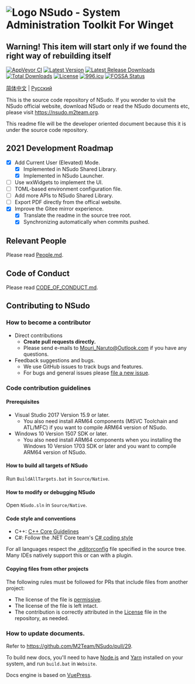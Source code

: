﻿# ![Logo](Logo.png) NSudo - System Administration Toolkit For Winget

## Warning! This item will start only if we found the right way of rebuilding itself

[![AppVeyor CI](https://ci.appveyor.com/api/projects/status/github/M2Team/NSudo?branch=master&svg=true)](https://ci.appveyor.com/project/MouriNaruto/nsudo)
[![Latest Version](https://img.shields.io/github/release/M2Team/NSudo.svg)](https://github.com/M2Team/NSudo/releases/latest)
[![Latest Release Downloads](https://img.shields.io/github/downloads/M2Team/NSudo/latest/total.svg)](https://github.com/M2Team/NSudo/releases/latest)
[![Total Downloads](https://img.shields.io/github/downloads/M2Team/NSudo/total.svg)](https://github.com/M2Team/NSudo/releases)
[![License](https://img.shields.io/badge/license-MIT-green.svg)](License.md)
[![996.icu](https://img.shields.io/badge/link-996.icu-red.svg)](https://996.icu)
[![FOSSA Status](https://app.fossa.io/api/projects/git%2Bgithub.com%2FM2Team%2FNSudo.svg?type=shield)](https://app.fossa.io/projects/git%2Bgithub.com%2FM2Team%2FNSudo?ref=badge_shield)

[简体中文](Readme.zh-CN.md) | [Русский](Readme.ru.md)

This is the source code repository of NSudo. If you wonder to visit the NSudo 
official website, download NSudo or read the NSudo documents etc, please visit
https://nsudo.m2team.org.

This readme file will be the developer oriented document because this it is 
under the source code repository.

## 2021 Development Roadmap

- [x] Add Current User (Elevated) Mode.
  - [x] Implemented in NSudo Shared Library.
  - [x] Implemented in NSudo Launcher.
- [ ] Use wxWidgets to implement the UI.
- [ ] TOML-based environment configuration file.
- [ ] Add more APIs to NSudo Shared Library.
- [ ] Export PDF directly from the offical website.
- [x] Improve the Gitee mirror experience.
  - [x] Translate the readme in the source tree root.
  - [x] Synchronizing automatically when commits pushed.

## Relevant People

Please read [People.md](People.md).

## Code of Conduct

Please read [CODE_OF_CONDUCT.md](CODE_OF_CONDUCT.md).

## Contributing to NSudo

### How to become a contributor

- Direct contributions
  - **Create pull requests directly.**
  - Please send e-mails to Mouri_Naruto@Outlook.com if you have any
    questions.
- Feedback suggestions and bugs.
  - We use GitHub issues to track bugs and features.
  - For bugs and general issues please 
    [file a new issue](https://github.com/M2Team/NSudo/issues/new).

### Code contribution guidelines

#### Prerequisites

- Visual Studio 2017 Version 15.9 or later.
  - You also need install ARM64 components (MSVC Toolchain and ATL/MFC) if you
    want to compile ARM64 version of NSudo.
- Windows 10 Version 1507 SDK or later.
  - You also need install ARM64 components when you installing the Windows 10
    Version 1703 SDK or later and you want to compile ARM64 version of NSudo.

#### How to build all targets of NSudo

Run `BuildAllTargets.bat` in `Source/Native`.

#### How to modify or debugging NSudo

Open `NSudo.sln` in `Source/Native`.

#### Code style and conventions

- C++: [C++ Core Guidelines](https://github.com/isocpp/CppCoreGuidelines/blob/master/CppCoreGuidelines.md)
- C#: Follow the .NET Core team's [C# coding style](https://github.com/dotnet/corefx/blob/master/Documentation/coding-guidelines/coding-style.md)

For all languages respect the [.editorconfig](https://editorconfig.org/) file 
specified in the source tree. Many IDEs natively support this or can with a 
plugin.

#### Copying files from other projects

The following rules must be followed for PRs that include files from another 
project:
- The license of the file is
  [permissive](https://en.wikipedia.org/wiki/Permissive_free_software_licence).
- The license of the file is left intact.
- The contribution is correctly attributed in the [License](License.md)
  file in the repository, as needed.

### How to update documents.

Refer to https://github.com/M2Team/NSudo/pull/29.

To build new docs, you'll need to have [Node.js](https://nodejs.org) and 
[Yarn](https://yarnpkg.com) installed on your system, and run `build.bat` in
`Website`.

Docs engine is based on [VuePress](https://v1.vuepress.vuejs.org).
